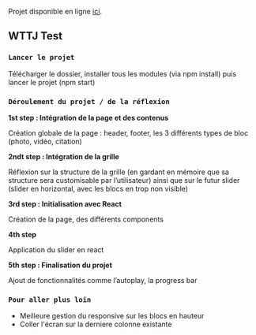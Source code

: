 Projet disponible en ligne [ici](http://wttj.teddysitbon.fr/?columns=2&rows=2).

##  WTTJ Test

### `Lancer le projet`

Télécharger le dossier, installer tous les modules (via npm install) puis lancer le projet (npm start)

### `Déroulement du projet / de la réflexion`

**1st step : Intégration de la page et des contenus**

Création globale de la page : header, footer, les 3 différents types de bloc (photo, vidéo, citation)

**2ndt step : Intégration de la grille**

Réflexion sur la structure de la grille (en gardant en mémoire que sa structure sera customisable par l’utilisateur) ainsi que sur le futur slider (slider en horizontal, avec les blocs en trop non visible) 

**3rd step : Initialisation avec React**

Création de la page, des différents components

**4th step**

Application du slider en react

**5th step : Finalisation du projet**

Ajout de fonctionnalités comme l’autoplay, la progress bar

### `Pour aller plus loin`
- Meilleure gestion du responsive sur les blocs en hauteur
- Coller l'écran sur la derniere colonne existante
